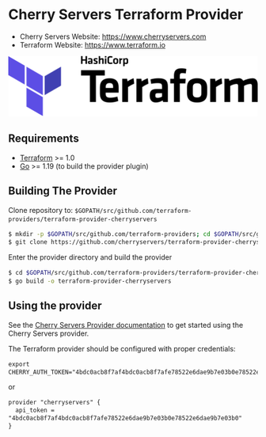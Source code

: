 Cherry Servers Terraform Provider
==================
- Cherry Servers Website: https://www.cherryservers.com
- Terraform Website: https://www.terraform.io

<img src="https://raw.githubusercontent.com/hashicorp/terraform-website/master/public/img/logo-hashicorp.svg" width="600px">

Requirements
------------

-   [Terraform](https://www.terraform.io/downloads.html) >= 1.0
-   [Go](https://golang.org/doc/install) >= 1.19 (to build the provider plugin)

Building The Provider
---------------------

Clone repository to: `$GOPATH/src/github.com/terraform-providers/terraform-provider-cherryservers`

```sh
$ mkdir -p $GOPATH/src/github.com/terraform-providers; cd $GOPATH/src/github.com/terraform-providers
$ git clone https://github.com/cherryservers/terraform-provider-cherryservers.git
```

Enter the provider directory and build the provider

```sh
$ cd $GOPATH/src/github.com/terraform-providers/terraform-provider-cherryservers
$ go build -o terraform-provider-cherryservers
```

Using the provider
----------------------

See the [Cherry Servers Provider documentation](https://registry.terraform.io/providers/cherryservers/cherryservers/latest/docs) to get started using the Cherry Servers provider.

The Terraform provider should be configured with proper credentials:

```
export CHERRY_AUTH_TOKEN="4bdc0acb8f7af4bdc0acb8f7afe78522e6dae9b7e03b0e78522e6dae9b7e03b0"
```

or 

```
provider "cherryservers" {
  api_token = "4bdc0acb8f7af4bdc0acb8f7afe78522e6dae9b7e03b0e78522e6dae9b7e03b0"
}
```